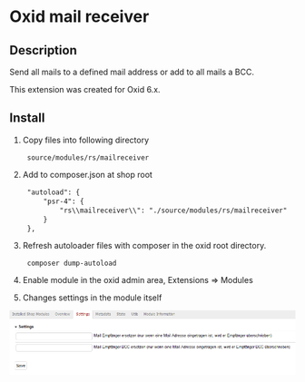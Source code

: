 # Oxid mail receiver

## Description

Send all mails to a defined mail address or add to all mails a BCC.

This extension was created for Oxid 6.x.

## Install

1. Copy files into following directory

        source/modules/rs/mailreceiver
        
2. Add to composer.json at shop root
  
        "autoload": {
            "psr-4": {
                "rs\\mailreceiver\\": "./source/modules/rs/mailreceiver"
            }
        },

3. Refresh autoloader files with composer in the oxid root directory.

        composer dump-autoload
        
4. Enable module in the oxid admin area, Extensions => Modules
5. Changes settings in the module itself

![](settings.png)